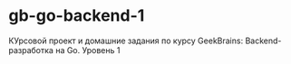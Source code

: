 # gb-go-backend-1
КУрсовой проект и домашние задания по курсу GeekBrains: Backend-разработка на Go. Уровень 1
